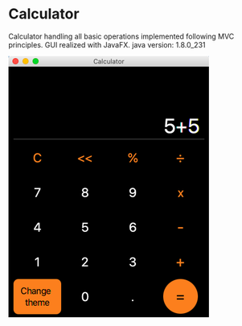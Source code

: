 # Calculator
Calculator handling all basic operations implemented following MVC principles. GUI realized with JavaFX.
java version: 1.8.0_231

![](demo/calcDemo.png)
